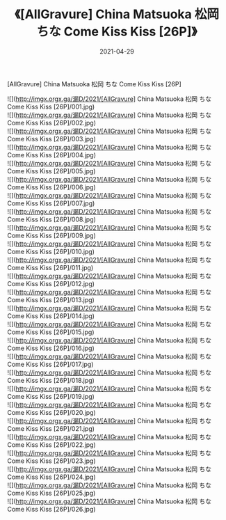 ﻿---
layout: post
title:  《[AllGravure] China Matsuoka 松岡 ちな Come Kiss Kiss [26P]》
date:   2021-04-29
img: http://imgx.orgx.ga/漏D/2021/[AllGravure] China Matsuoka 松岡 ちな Come Kiss Kiss [26P]/000.jpg
categories: [美女, 清纯, 唯美]
---

[AllGravure] China Matsuoka 松岡 ちな Come Kiss Kiss [26P]

  ![](http://imgx.orgx.ga/漏D/2021/[AllGravure] China Matsuoka 松岡 ちな Come Kiss Kiss [26P]/001.jpg) <br> ![](http://imgx.orgx.ga/漏D/2021/[AllGravure] China Matsuoka 松岡 ちな Come Kiss Kiss [26P]/002.jpg) <br> ![](http://imgx.orgx.ga/漏D/2021/[AllGravure] China Matsuoka 松岡 ちな Come Kiss Kiss [26P]/003.jpg) <br> ![](http://imgx.orgx.ga/漏D/2021/[AllGravure] China Matsuoka 松岡 ちな Come Kiss Kiss [26P]/004.jpg) <br> ![](http://imgx.orgx.ga/漏D/2021/[AllGravure] China Matsuoka 松岡 ちな Come Kiss Kiss [26P]/005.jpg) <br> ![](http://imgx.orgx.ga/漏D/2021/[AllGravure] China Matsuoka 松岡 ちな Come Kiss Kiss [26P]/006.jpg) <br> ![](http://imgx.orgx.ga/漏D/2021/[AllGravure] China Matsuoka 松岡 ちな Come Kiss Kiss [26P]/007.jpg) <br> ![](http://imgx.orgx.ga/漏D/2021/[AllGravure] China Matsuoka 松岡 ちな Come Kiss Kiss [26P]/008.jpg) <br> ![](http://imgx.orgx.ga/漏D/2021/[AllGravure] China Matsuoka 松岡 ちな Come Kiss Kiss [26P]/009.jpg) <br> ![](http://imgx.orgx.ga/漏D/2021/[AllGravure] China Matsuoka 松岡 ちな Come Kiss Kiss [26P]/010.jpg) <br> ![](http://imgx.orgx.ga/漏D/2021/[AllGravure] China Matsuoka 松岡 ちな Come Kiss Kiss [26P]/011.jpg) <br> ![](http://imgx.orgx.ga/漏D/2021/[AllGravure] China Matsuoka 松岡 ちな Come Kiss Kiss [26P]/012.jpg) <br> ![](http://imgx.orgx.ga/漏D/2021/[AllGravure] China Matsuoka 松岡 ちな Come Kiss Kiss [26P]/013.jpg) <br> ![](http://imgx.orgx.ga/漏D/2021/[AllGravure] China Matsuoka 松岡 ちな Come Kiss Kiss [26P]/014.jpg) <br> ![](http://imgx.orgx.ga/漏D/2021/[AllGravure] China Matsuoka 松岡 ちな Come Kiss Kiss [26P]/015.jpg) <br> ![](http://imgx.orgx.ga/漏D/2021/[AllGravure] China Matsuoka 松岡 ちな Come Kiss Kiss [26P]/016.jpg) <br> ![](http://imgx.orgx.ga/漏D/2021/[AllGravure] China Matsuoka 松岡 ちな Come Kiss Kiss [26P]/017.jpg) <br> ![](http://imgx.orgx.ga/漏D/2021/[AllGravure] China Matsuoka 松岡 ちな Come Kiss Kiss [26P]/018.jpg) <br> ![](http://imgx.orgx.ga/漏D/2021/[AllGravure] China Matsuoka 松岡 ちな Come Kiss Kiss [26P]/019.jpg) <br> ![](http://imgx.orgx.ga/漏D/2021/[AllGravure] China Matsuoka 松岡 ちな Come Kiss Kiss [26P]/020.jpg) <br> ![](http://imgx.orgx.ga/漏D/2021/[AllGravure] China Matsuoka 松岡 ちな Come Kiss Kiss [26P]/021.jpg) <br> ![](http://imgx.orgx.ga/漏D/2021/[AllGravure] China Matsuoka 松岡 ちな Come Kiss Kiss [26P]/022.jpg) <br> ![](http://imgx.orgx.ga/漏D/2021/[AllGravure] China Matsuoka 松岡 ちな Come Kiss Kiss [26P]/023.jpg) <br> ![](http://imgx.orgx.ga/漏D/2021/[AllGravure] China Matsuoka 松岡 ちな Come Kiss Kiss [26P]/024.jpg) <br> ![](http://imgx.orgx.ga/漏D/2021/[AllGravure] China Matsuoka 松岡 ちな Come Kiss Kiss [26P]/025.jpg) <br> ![](http://imgx.orgx.ga/漏D/2021/[AllGravure] China Matsuoka 松岡 ちな Come Kiss Kiss [26P]/026.jpg) <br>